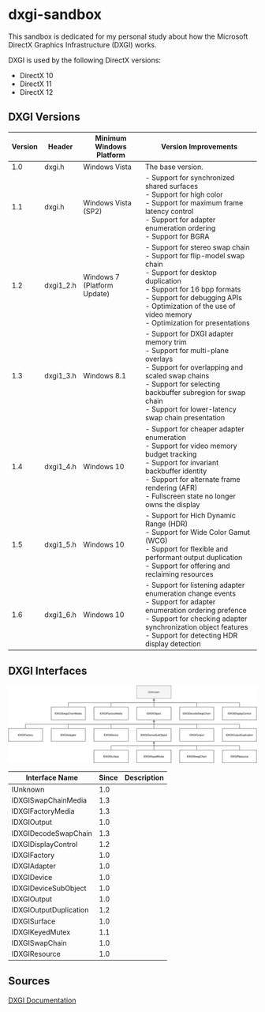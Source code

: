 # dxgi-sandbox
This sandbox is dedicated for my personal study about how the Microsoft DirectX Graphics Infrastructure (DXGI) works.

DXGI is used by the following DirectX versions:
* DirectX 10
* DirectX 11
* DirectX 12

## DXGI Versions

| Version | Header    | Minimum Windows Platform    | Version Improvements |
| ------- | --------- | --------------------------- | -------------------- |
|   1.0	  | dxgi.h    | Windows Vista     		    | The base version. | 
|   1.1	  | dxgi.h    | Windows Vista (SP2) 		| - Support for synchronized shared surfaces<br/> - Support for high color<br/> - Support for maximum frame latency control<br/> - Support for adapter enumeration ordering<br/> - Support for BGRA<br/> |
|   1.2	  | dxgi1_2.h | Windows 7 (Platform Update) | - Support for stereo swap chain<br/> - Support for flip-model swap chain<br/> - Support for desktop duplication<br/> - Support for 16 bpp formats<br/> - Support for debugging APIs<br/> - Optimization of the use of video memory<br/> - Optimization for presentations |
|   1.3	  | dxgi1_3.h | Windows 8.1                 | - Support for DXGI adapter memory trim<br/> - Support for multi-plane overlays<br/> - Support for overlapping and scaled swap chains<br/> - Support for selecting backbuffer subregion for swap chain<br/> - Support for lower-latency swap chain presentation |
|   1.4	  | dxgi1_4.h | Windows 10                  | - Support for cheaper adapter enumeration<br/> - Support for video memory budget tracking<br/> - Support for invariant backbuffer identity<br/> - Support for alternate frame rendering (AFR)<br/> - Fullscreen state no longer owns the display |
|   1.5	  | dxgi1_5.h | Windows 10                  | - Support for Hich Dynamic Range (HDR)<br/> - Support for Wide Color Gamut (WCG)<br/> - Support for flexible and performant output duplication<br/> - Support for offering and reclaiming resources |
|   1.6   | dxgi1_6.h | Windows 10                  | - Support for listening adapter enumeration change events<br/> - Support for adapter enumeration ordering prefence<br/> - Support for checking adapter synchronization object features<br/> - Support for detecting HDR display detection |

## DXGI Interfaces

![alt text](https://github.com/toivjon/dxgi-sandbox/blob/master/images/dxgi-interfaces.svg "DXGI Interfaces")

| Interface Name         | Since | Description |
| ---------------------- | ----- | ----------- |
| IUnknown               | 1.0   | |
| IDXGISwapChainMedia    | 1.3   | |
| IDXGIFactoryMedia      | 1.3   | |
| IDXGIOutput            | 1.0   | |
| IDXGIDecodeSwapChain   | 1.3   | |
| IDXGIDisplayControl    | 1.2   | |
| IDXGIFactory           | 1.0   | |
| IDXGIAdapter 		     | 1.0   | |
| IDXGIDevice 		     | 1.0   | |
| IDXGIDeviceSubObject 	 | 1.0   | |
| IDXGIOutput            | 1.0   | |
| IDXGIOutputDuplication | 1.2   | |
| IDXGISurface           | 1.0   | |
| IDXGIKeyedMutex        | 1.1   | |
| IDXGISwapChain         | 1.0   | |
| IDXGIResource          | 1.0   | |

## Sources

[DXGI Documentation](https://docs.microsoft.com/fi-fi/windows/win32/direct3ddxgi/dx-graphics-dxgi)
